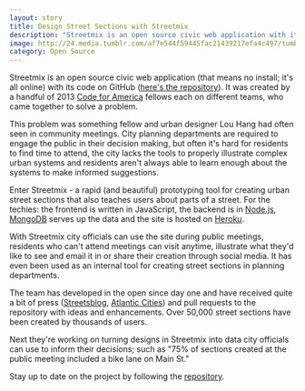 ```yaml
---
layout: story
title: Design Street Sections with Streetmix
description: "Streetmix is an open source civic web application with its code on GitHub. It was created by a handful of 2013 Code for America fellows, each on different teams, who came together to solve a problem."
image: http://24.media.tumblr.com/af7e544f59445fac21439217efa4c497/tumblr_mrqx2dPROc1sdf0y7o2_1280.png
category: Open Source
---
```


Streetmix is an open source civic web application (that means no install; it's all online) with its code on GitHub ([here's the repository](http://www.github.com/codeforamerica/streetmix)). It was created by a handful of 2013 [Code for America](http://www.codeforamerica.org) fellows each on different teams, who came together to solve a problem.

This problem was something fellow and urban designer Lou Hang had often seen in community meetings. City planning departments are required to engage the public in their decision making, but often it's hard for residents to find time to attend, the city lacks the tools to properly illustrate complex urban systems and residents aren't always able to learn enough about the systems to make informed suggestions.

Enter Streetmix - a rapid (and beautiful) prototyping tool for creating urban street sections that also teaches users about parts of a street. For the techies: the frontend is written in JavaScript, the backend is in [Node.js](http://www.npmjs.org), [MongoDB](http://wwww.mongodb.com) serves up the data and the site is hosted on [Heroku](http://www.heorku.com).

With Streetmix city officials can use the site during public meetings, residents who can't attend meetings can visit anytime, illustrate what they'd like to see and email it in or share their creation through social media. It has even been used as an internal tool for creating street sections in planning departments.

The team has developed in the open since day one and have received quite a bit of press ([Streetsblog](http://www.streetsblog.org/2013/08/12/meet-streetmix-the-website-where-you-can-design-your-own-street/), [Atlantic Cities](http://www.theatlanticcities.com/commute/2013/01/digital-mixing-board-your-street/4555/)) and pull requests to the repository with ideas and enhancements. Over 50,000 street sections have been created by thousands of users.

Next they're working on turning designs in Streetmix into data city officials can use to inform their decisions; such as "75% of sections created at the public meeting included a bike lane on Main St."

Stay up to date on the project by following the [repository](http://www.github.com/Streetmix).
